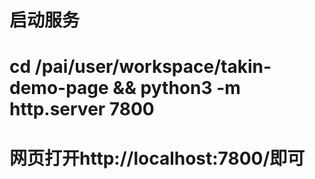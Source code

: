 # 启动服务
# cd /pai/user/workspace/takin-demo-page && python3 -m http.server 7800

# 网页打开http://localhost:7800/即可

